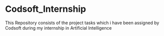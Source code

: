 # Codsoft_Internship
This Repository consists of the project tasks which i have been assigned by Codsoft during my internship in Artificial Intelligence
